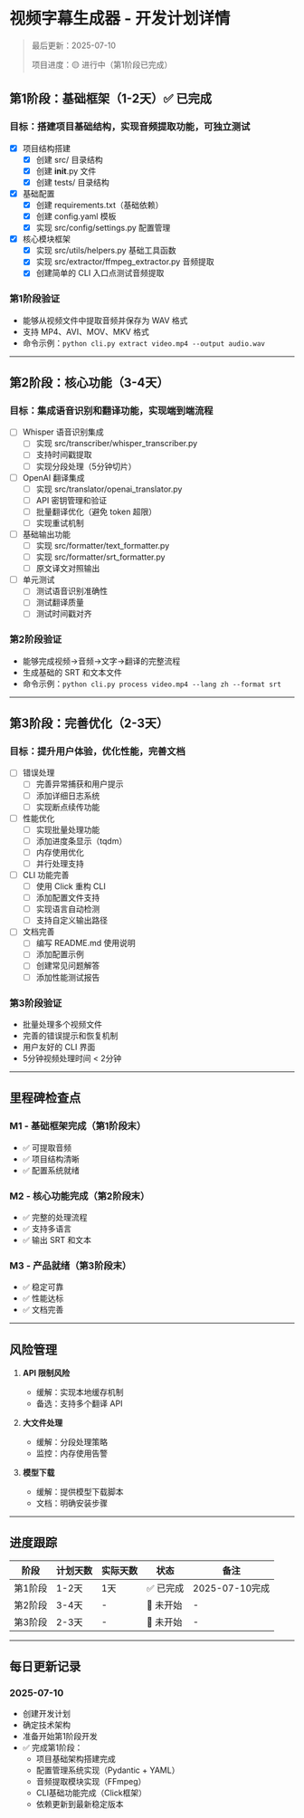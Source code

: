 # 视频字幕生成器 - 开发计划详情

> 最后更新：2025-07-10
> 
> 项目进度：🟡 进行中（第1阶段已完成）

## 第1阶段：基础框架（1-2天）✅ 已完成

### 目标：搭建项目基础结构，实现音频提取功能，可独立测试

- [x] 项目结构搭建
  - [x] 创建 src/ 目录结构
  - [x] 创建 __init__.py 文件
  - [x] 创建 tests/ 目录结构
  
- [x] 基础配置
  - [x] 创建 requirements.txt（基础依赖）
  - [x] 创建 config.yaml 模板
  - [x] 实现 src/config/settings.py 配置管理
  
- [x] 核心模块框架
  - [x] 实现 src/utils/helpers.py 基础工具函数
  - [x] 实现 src/extractor/ffmpeg_extractor.py 音频提取
  - [x] 创建简单的 CLI 入口点测试音频提取

### 第1阶段验证
- 能够从视频文件中提取音频并保存为 WAV 格式
- 支持 MP4、AVI、MOV、MKV 格式
- 命令示例：`python cli.py extract video.mp4 --output audio.wav`

---

## 第2阶段：核心功能（3-4天）

### 目标：集成语音识别和翻译功能，实现端到端流程

- [ ] Whisper 语音识别集成
  - [ ] 实现 src/transcriber/whisper_transcriber.py
  - [ ] 支持时间戳提取
  - [ ] 实现分段处理（5分钟切片）
  
- [ ] OpenAI 翻译集成
  - [ ] 实现 src/translator/openai_translator.py
  - [ ] API 密钥管理和验证
  - [ ] 批量翻译优化（避免 token 超限）
  - [ ] 实现重试机制
  
- [ ] 基础输出功能
  - [ ] 实现 src/formatter/text_formatter.py
  - [ ] 实现 src/formatter/srt_formatter.py
  - [ ] 原文译文对照输出
  
- [ ] 单元测试
  - [ ] 测试语音识别准确性
  - [ ] 测试翻译质量
  - [ ] 测试时间戳对齐

### 第2阶段验证
- 能够完成视频→音频→文字→翻译的完整流程
- 生成基础的 SRT 和文本文件
- 命令示例：`python cli.py process video.mp4 --lang zh --format srt`

---

## 第3阶段：完善优化（2-3天）

### 目标：提升用户体验，优化性能，完善文档

- [ ] 错误处理
  - [ ] 完善异常捕获和用户提示
  - [ ] 添加详细日志系统
  - [ ] 实现断点续传功能
  
- [ ] 性能优化
  - [ ] 实现批量处理功能
  - [ ] 添加进度条显示（tqdm）
  - [ ] 内存使用优化
  - [ ] 并行处理支持
  
- [ ] CLI 功能完善
  - [ ] 使用 Click 重构 CLI
  - [ ] 添加配置文件支持
  - [ ] 实现语言自动检测
  - [ ] 支持自定义输出路径
  
- [ ] 文档完善
  - [ ] 编写 README.md 使用说明
  - [ ] 添加配置示例
  - [ ] 创建常见问题解答
  - [ ] 添加性能测试报告

### 第3阶段验证
- 批量处理多个视频文件
- 完善的错误提示和恢复机制
- 用户友好的 CLI 界面
- 5分钟视频处理时间 < 2分钟

---

## 里程碑检查点

### M1 - 基础框架完成（第1阶段末）
- ✅ 可提取音频
- ✅ 项目结构清晰
- ✅ 配置系统就绪

### M2 - 核心功能完成（第2阶段末）
- ✅ 完整的处理流程
- ✅ 支持多语言
- ✅ 输出 SRT 和文本

### M3 - 产品就绪（第3阶段末）
- ✅ 稳定可靠
- ✅ 性能达标
- ✅ 文档完善

---

## 风险管理

1. **API 限制风险**
   - 缓解：实现本地缓存机制
   - 备选：支持多个翻译 API

2. **大文件处理**
   - 缓解：分段处理策略
   - 监控：内存使用告警

3. **模型下载**
   - 缓解：提供模型下载脚本
   - 文档：明确安装步骤

---

## 进度跟踪

| 阶段 | 计划天数 | 实际天数 | 状态 | 备注 |
|------|----------|----------|------|------|
| 第1阶段 | 1-2天 | 1天 | ✅ 已完成 | 2025-07-10完成 |
| 第2阶段 | 3-4天 | - | 🔴 未开始 | - |
| 第3阶段 | 2-3天 | - | 🔴 未开始 | - |

---

## 每日更新记录

### 2025-07-10
- 创建开发计划
- 确定技术架构
- 准备开始第1阶段开发
- ✅ 完成第1阶段：
  - 项目基础架构搭建完成
  - 配置管理系统实现（Pydantic + YAML）
  - 音频提取模块实现（FFmpeg）
  - CLI基础功能完成（Click框架）
  - 依赖更新到最新稳定版本